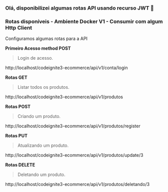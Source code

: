 ### Olá, disponibilizei algumas rotas API usando recurso JWT 👋

### Rotas disponíveis - Ambiente Docker V1 - Consumir com algum Http Client

Configuramos algumas rotas para a API

**Primeiro Acesso method POST**

> Login de acesso.

http://localhost/codeignite3-ecommerce/api/v1/conta/login

**Rotas GET**

> Listar todos os produtos.

http://localhost/codeignite3-ecommerce/api/v1/produtos

**Rotas POST**

> Criando um produto.

http://localhost/codeignite3-ecommerce/api/v1/produtos/register

**Rotas PUT**

> Atualizando um produto.

http://localhost/codeignite3-ecommerce/api/v1/produtos/update/3

**Rotas DELETE**

> Deletando um produto.

http://localhost/codeignite3-ecommerce/api/v1/produtos/deletando/3
